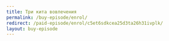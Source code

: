 ```yaml
---
title: Три кита вовлечения
permalink: /buy-episode/enrol/
redirect: /paid-episode/enrol/c5et6sdkcea25d3ta26h31ivplk/
layout: buy-episode
---
```

